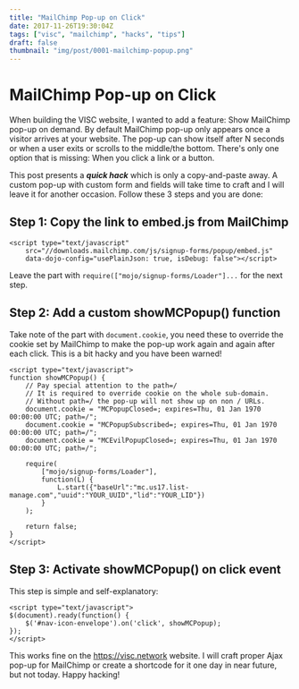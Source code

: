 ```yaml
---
title: "MailChimp Pop-up on Click"
date: 2017-11-26T19:30:04Z
tags: ["visc", "mailchimp", "hacks", "tips"]
draft: false
thumbnail: "img/post/0001-mailchimp-popup.png"
---
```


# MailChimp Pop-up on Click

When building the VISC website, I wanted to add a feature: Show MailChimp pop-up on demand. By default MailChimp pop-up only appears once a visitor arrives at your website. The pop-up can show itself after N seconds or when a user exits or scrolls to the middle/the bottom. There's only one option that is missing: When you click a link or a button.

This post presents a **_quick hack_** which is only a copy-and-paste away. A custom pop-up with custom form and fields will take time to craft and I will leave it for another occasion. Follow these 3 steps and you are done:

## Step 1: Copy the link to embed.js from MailChimp

```
<script type="text/javascript"
    src="//downloads.mailchimp.com/js/signup-forms/popup/embed.js"
    data-dojo-config="usePlainJson: true, isDebug: false"></script>
```

Leave the part with `require(["mojo/signup-forms/Loader"]...` for the next step.

## Step 2: Add a custom showMCPopup() function

Take note of the part with `document.cookie`, you need these to override the cookie set by MailChimp to make the pop-up work again and again after each click. This is a bit hacky and you have been warned!

```
<script type="text/javascript">
function showMCPopup() {
    // Pay special attention to the path=/
    // It is required to override cookie on the whole sub-domain.
    // Without path=/ the pop-up will not show up on non / URLs.
    document.cookie = "MCPopupClosed=; expires=Thu, 01 Jan 1970 00:00:00 UTC; path=/";
    document.cookie = "MCPopupSubscribed=; expires=Thu, 01 Jan 1970 00:00:00 UTC; path=/";
    document.cookie = "MCEvilPopupClosed=; expires=Thu, 01 Jan 1970 00:00:00 UTC; path=/";

    require(
        ["mojo/signup-forms/Loader"],
        function(L) {
            L.start({"baseUrl":"mc.us17.list-manage.com","uuid":"YOUR_UUID","lid":"YOUR_LID"})
        }
    );

    return false;
}
</script>
```

## Step 3: Activate showMCPopup() on click event

This step is simple and self-explanatory:

```
<script type="text/javascript">
$(document).ready(function() {
    $('#nav-icon-envelope').on('click', showMCPopup);
});
</script>
```

This works fine on the https://visc.network website. I will craft proper Ajax pop-up for MailChimp or create a shortcode for it one day in near future, but not today. Happy hacking!

